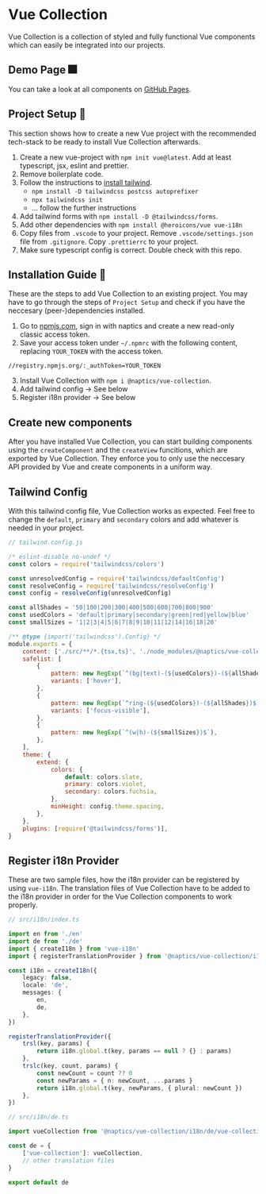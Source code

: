 # Vue Collection

Vue Collection is a collection of styled and fully functional Vue components which can easily be integrated into our projects.

## Demo Page 🎆

You can take a look at all components on [GitHub Pages](https://naptics.github.io/vue-collection/).

## Project Setup 🚧

This section shows how to create a new Vue project with the recommended tech-stack to be ready to install Vue Collection afterwards.

1. Create a new vue-project with `npm init vue@latest`. Add at least typescript, jsx, eslint and prettier.
2. Remove boilerplate code.
3. Follow the instructions to [install tailwind](https://tailwindcss.com/docs/installation/using-postcss).
    - `npm install -D tailwindcss postcss autoprefixer`
    - `npx tailwindcss init`
    - ... follow the further instructions
4. Add tailwind forms with `npm install -D @tailwindcss/forms`.
5. Add other dependencies with `npm install @heroicons/vue vue-i18n`
6. Copy files from `.vscode` to your project. Remove `.vscode/settings.json` file from `.gitignore`. Copy `.prettierrc` to your project.
7. Make sure typescript config is correct. Double check with this repo.

## Installation Guide 🔨

These are the steps to add Vue Collection to an existing project. You may have to go through the steps of `Project Setup` and check if you have the neccesary (peer-)dependencies installed.

1. Go to [npmjs.com](https://npmjs.com), sign in with naptics and create a new read-only classic access token.
2. Save your access token under `~/.npmrc` with the following content, replacing `YOUR_TOKEN` with the access token.

```
//registry.npmjs.org/:_authToken=YOUR_TOKEN
```

3. Install Vue Collection with `npm i @naptics/vue-collection`.
4. Add tailwind config -> See below
5. Register i18n provider -> See below

## Create new components

After you have installed Vue Collection, you can start building components using the `createComponent` and the `createView` funcitions, which are exported by Vue Collection. They enforce you to only use the neccesary API provided by Vue and create components in a uniform way.

## Tailwind Config

With this tailwind config file, Vue Collection works as expected. Feel free to change the `default`, `primary` and `secondary` colors and add whatever is needed in your project.

```js
// tailwind.config.js

/* eslint-disable no-undef */
const colors = require('tailwindcss/colors')

const unresolvedConfig = require('tailwindcss/defaultConfig')
const resolveConfig = require('tailwindcss/resolveConfig')
const config = resolveConfig(unresolvedConfig)

const allShades = '50|100|200|300|400|500|600|700|800|900'
const usedColors = 'default|primary|secondary|green|red|yellow|blue'
const smallSizes = '1|2|3|4|5|6|7|8|9|10|11|12|14|16|18|20'

/** @type {import('tailwindcss').Config} */
module.exports = {
    content: ['./src/**/*.{tsx,ts}', './node_modules/@naptics/vue-collection/**/*.js'],
    safelist: [
        {
            pattern: new RegExp(`^(bg|text)-(${usedColors})-(${allShades})$`),
            variants: ['hover'],
        },
        {
            pattern: new RegExp(`^ring-(${usedColors})-(${allShades})$`),
            variants: ['focus-visible'],
        },
        {
            pattern: new RegExp(`^(w|h)-(${smallSizes})$`),
        },
    ],
    theme: {
        extend: {
            colors: {
                default: colors.slate,
                primary: colors.violet,
                secondary: colors.fuchsia,
            },
            minHeight: config.theme.spacing,
        },
    },
    plugins: [require('@tailwindcss/forms')],
}
```

## Register i18n Provider

These are two sample files, how the i18n provider can be registered by using `vue-i18n`. The translation files of Vue Collection have to be added to the i18n provider in order for the Vue Collection components to work properly.

```ts
// src/i18n/index.ts

import en from './en'
import de from './de'
import { createI18n } from 'vue-i18n'
import { registerTranslationProvider } from '@naptics/vue-collection/i18n'

const i18n = createI18n({
    legacy: false,
    locale: 'de',
    messages: {
        en,
        de,
    },
})

registerTranslationProvider({
    trsl(key, params) {
        return i18n.global.t(key, params == null ? {} : params)
    },
    trslc(key, count, params) {
        const newCount = count ?? 0
        const newParams = { n: newCount, ...params }
        return i18n.global.t(key, newParams, { plural: newCount })
    },
})
```

```ts
// src/i18n/de.ts

import vueCollection from '@naptics/vue-collection/i18n/de/vue-collection.json'

const de = {
    ['vue-collection']: vueCollection,
    // other translation files
}

export default de
```
